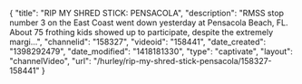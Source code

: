 {
    "title": "RIP MY SHRED STICK: PENSACOLA",
    "description": "RMSS stop number 3 on the East Coast went down yesterday at Pensacola Beach, FL. About 75 frothing kids showed up to participate, despite the extremely margi...",
    "channelid": "158327",
    "videoid": "158441",
    "date_created": "1398292479",
    "date_modified": "1418181330",
    "type": "captivate",
    "layout": "channelVideo",
    "url": "\/hurley\/rip-my-shred-stick-pensacola\/158327-158441"
}